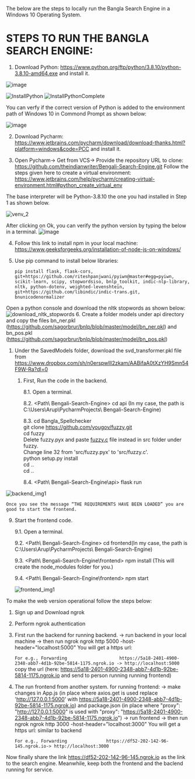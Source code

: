 The below are the steps to locally run the Bangla Search Engine in a Windows 10 Operating System.

# STEPS TO RUN THE BANGLA SEARCH ENGINE:

1. Download Python: https://www.python.org/ftp/python/3.8.10/python-3.8.10-amd64.exe and install it. 

![image](https://user-images.githubusercontent.com/37553488/152561667-caf16b00-4248-4c7e-9ac4-1b88212a3324.png)

![InstallPython](https://user-images.githubusercontent.com/37553488/152011384-3bfae798-dc57-423a-a9df-bc6b4dbb5318.PNG)
![InstallPythonComplete](https://user-images.githubusercontent.com/37553488/152011486-9c69de6a-8178-459f-9f30-97610c71797a.PNG)

You can verfy if the correct version of Python is added to the environment path of Windows 10 in Commond Prompt as shown below:

![image](https://user-images.githubusercontent.com/37553488/152561899-a81caa52-67b2-466d-91b9-00dfb0dad5aa.png)

2. Download Pycharm: https://www.jetbrains.com/pycharm/download/download-thanks.html?platform=windows&code=PCC and install it.

3. Open Pycharm-> Get from VCS-> Provide the repository URL to clone: https://github.com/theindianwriter/Bengali-Search-Engine.git
Follow the steps given here to create a virtual environment: https://www.jetbrains.com/help/pycharm/creating-virtual-environment.html#python_create_virtual_env

The base interpreter will be Python-3.8.10 the one you had installed in Step 1 as shown below.

![venv_2](https://user-images.githubusercontent.com/37553488/152014748-a92b295e-43bb-4c68-a405-a5555d537b86.PNG)

After clicking on Ok, you can verify the python version by typing the below in a terminal.
![image](https://user-images.githubusercontent.com/37553488/152015100-c965e109-8fde-4f21-bdc8-bd2e4ce28b62.png)

4. Follow this link to install npm in your local machine: https://www.geeksforgeeks.org/installation-of-node-js-on-windows/ 

5. Use pip command to install below libraries: 

      `pip install flask, flask-cors, git+https://github.com/riteshpanjwani/pyiwn@master#egg=pyiwn, scikit-learn, scipy, stopwordsiso, bnlp_toolkit, indic-nlp-library, nltk, python-dotenv, weighted-levenshtein, git+https://github.com/libindic/indic-trans.git, bnunicodenormalizer`


Open a python console and download the nltk stopwords as shown below:![download_nltk_stopwords](https://user-images.githubusercontent.com/37553488/152012048-b8f9c785-a725-4038-8244-f7ea2e342495.PNG)
6. Create a folder models under api directory and copy the files bn_ner.pkl (https://github.com/sagorbrur/bnlp/blob/master/model/bn_ner.pkl) and bn_pos.pkl (https://github.com/sagorbrur/bnlp/blob/master/model/bn_pos.pkl) 

   1. Under the SavedModels folder, download the svd_transformer.pkl file from https://www.dropbox.com/sh/n0erspwlll2zkam/AABifaA0tXzYH9Smn54F9W-Ra?dl=0 

      1. First, Run the code in the backend. 

          8.1. Open a terminal. 

          8.2. <Path\ Bengali-Search-Engine> cd api (In my case, the path is C:\Users\Arup\PycharmProjects\ Bengali-Search-Engine) 
    
          8.3. cd Bangla_Spellchecker <br/>
               git clone https://github.com/yougov/fuzzy.git <br/>
               cd fuzzy <br/>
               Delete fuzzy.pyx and paste [fuzzy.c](https://www.dropbox.com/s/smhiguzxcrk2fbb/fuzzy.c?dl=0) file instead in src folder under fuzzy. <br/>
               Change line 32 from 'src/fuzzy.pyx' to 'src/fuzzy.c'. <br/>
               python setup.py install <br/>
               cd .. <br/>
               cd .. <br/>
 
          8.4. <Path\ Bengali-Search-Engine\api> flask run 
    
![backend_img1](https://user-images.githubusercontent.com/37553488/150490101-8668c797-db98-4281-81c5-d5c57c5fcec4.png)

    Once you see the message “THE REQUIREMENTS HAVE BEEN LOADED” you are good to start the frontend. 

9. Start the frontend code. 

    9.1. Open a terminal. 

    9.2. <Path\ Bengali-Search-Engine> cd frontend(In my case, the path is C:\Users\Arup\PycharmProjects\ Bengali-Search-Engine) 

    9.3. <Path\ Bengali-Search-Engine\frontend> npm install (This will create the node_modules folder for you.) 

    9.4. <Path\ Bengali-Search-Engine\frontend> npm start 
    
    ![frontend_img1](https://user-images.githubusercontent.com/37553488/150490705-9226d5fd-3fe9-4ad2-a8d0-7a3bd0800928.png)


To make the web version operational follow the steps below: 
1. Sign up  and Download ngrok 
2. Perform ngrok authentication
3. First run the backend
for running backend.
-> run backend in your local machine
-> then run ngrok
    ngrok http  5000 -host-header="localhost:5000"
    You will get a https url:

    ```For e.g., Forwarding                    https://5a18-2401-4900-2348-abb7-4d1b-92be-5814-1175.ngrok.io -> http://localhost:5000```
    copy the url (here: https://5a18-2401-4900-2348-abb7-4d1b-92be-5814-1175.ngrok.io and send to person running running frontend)

4. The run frontend from another system. 
for running frontend:
-> make changes in App.js (in place where  axios.get is used replace 'http://127.0.0.1:5000' with https://5a18-2401-4900-2348-abb7-4d1b-92be-5814-1175.ngrok.io) and package.json (in place where "proxy": "http://127.0.0.1:5000" is used with "proxy": "https://5a18-2401-4900-2348-abb7-4d1b-92be-5814-1175.ngrok.io")
-> run frontend
-> then run ngrok
    ngrok http  3000 -host-header="localhost:3000"
    You will get a https url: similar to backend 

    ```For e.g., Forwarding               https://df52-202-142-96-145.ngrok.io-> http://localhost:3000```

Now finally share the link https://df52-202-142-96-145.ngrok.io as the link to the search engine. Meanwhile, keep both the frontend and the baclend running for service.

 